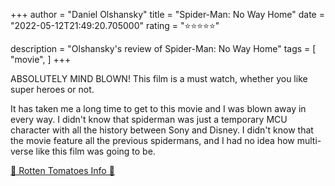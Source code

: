 +++
author = "Daniel Olshansky"
title = "Spider-Man: No Way Home"
date = "2022-05-12T21:49:20.705000"
rating = "⭐⭐⭐⭐⭐"

description = "Olshansky's review of Spider-Man: No Way Home"
tags = [
    "movie",
]
+++


ABSOLUTELY MIND BLOWN! This film is a must watch, whether you like super heroes or not.

It has taken me a long time to get to this movie and I was blown away in every way. I didn't know that spiderman was just a temporary MCU character with all the history between Sony and Disney. I didn't know that the movie feature all the previous spidermans, and I had no idea how multi-verse like this film was going to be.

[🍅 Rotten Tomatoes Info 🍅](https://www.rottentomatoes.com//m/spider_man_no_way_home)